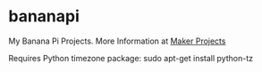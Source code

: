 # bananapi

My Banana Pi Projects. More Information at 
<a href="http://kingofprotons.blogspot.com">Maker Projects</a>


Requires Python timezone package:
sudo apt-get install python-tz


